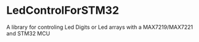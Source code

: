 # LedControlForSTM32
A library for controling Led Digits or Led arrays with a MAX7219/MAX7221 and STM32 MCU
